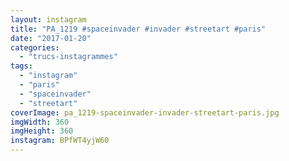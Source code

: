 ```yaml
---
layout: instagram
title: "PA_1219 #spaceinvader #invader #streetart #paris"
date: "2017-01-20"
categories: 
  - "trucs-instagrammes"
tags: 
  - "instagram"
  - "paris"
  - "spaceinvader"
  - "streetart"
coverImage: pa_1219-spaceinvader-invader-streetart-paris.jpg
imgWidth: 360
imgHeight: 360
instagram: BPfWT4yjW60
---
```

